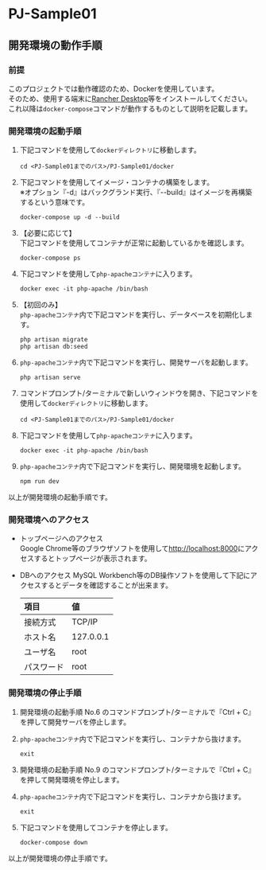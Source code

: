 # PJ-Sample01

## 開発環境の動作手順

### 前提
このプロジェクトでは動作確認のため、Dockerを使用しています。  
そのため、使用する端末に[Rancher Desktop](https://rancherdesktop.io/)等をインストールしてください。  
これ以降は`docker-compose`コマンドが動作するものとして説明を記載します。  

### 開発環境の起動手順
1. 下記コマンドを使用して`dockerディレクトリ`に移動します。  
   ```console
   cd <PJ-Sample01までのパス>/PJ-Sample01/docker
   ```

2. 下記コマンドを使用してイメージ・コンテナの構築をします。  
   ※オプション『-d』はバックグランド実行、『--build』はイメージを再構築するという意味です。  
   ```console
   docker-compose up -d --build
   ```

3. 【必要に応じて】  
   下記コマンドを使用してコンテナが正常に起動しているかを確認します。  
   ```console
   docker-compose ps
   ```

4. 下記コマンドを使用して`php-apacheコンテナ`に入ります。
   ```console
   docker exec -it php-apache /bin/bash
   ```

5. 【初回のみ】  
   `php-apacheコンテナ`内で下記コマンドを実行し、データベースを初期化します。
   ```console
   php artisan migrate
   php artisan db:seed
   ```

6. `php-apacheコンテナ`内で下記コマンドを実行し、開発サーバを起動します。
   ```console
   php artisan serve
   ```

7. コマンドプロンプト/ターミナルで新しいウィンドウを開き、下記コマンドを使用して`dockerディレクトリ`に移動します。  
   ```console
   cd <PJ-Sample01までのパス>/PJ-Sample01/docker
   ```

8. 下記コマンドを使用して`php-apacheコンテナ`に入ります。
   ```console
   docker exec -it php-apache /bin/bash
   ```

9. `php-apacheコンテナ`内で下記コマンドを実行し、開発環境を起動します。
   ```console
   npm run dev
   ```

以上が開発環境の起動手順です。

### 開発環境へのアクセス
- トップページへのアクセス  
   Google Chrome等のブラウザソフトを使用して[http://localhost:8000](http://localhost:8000)にアクセスするとトップページが表示されます。  

- DBへのアクセス
  MySQL Workbench等のDB操作ソフトを使用して下記にアクセスするとデータを確認することが出来ます。  
  
  |項目|値|
  |:--|:--|
  |接続方式|TCP/IP|
  |ホスト名|127.0.0.1|
  |ユーザ名|root|
  |パスワード|root|

### 開発環境の停止手順
1. 開発環境の起動手順 No.6 のコマンドプロンプト/ターミナルで『Ctrl + C』を押して開発サーバを停止します。  

2. `php-apacheコンテナ`内で下記コマンドを実行し、コンテナから抜けます。  
   ```console
   exit
   ```

3. 開発環境の起動手順 No.9 のコマンドプロンプト/ターミナルで『Ctrl + C』を押して開発環境を停止します。  

4. `php-apacheコンテナ`内で下記コマンドを実行し、コンテナから抜けます。  
   ```console
   exit
   ```

5. 下記コマンドを使用してコンテナを停止します。
   ```console
   docker-compose down
   ```

以上が開発環境の停止手順です。
